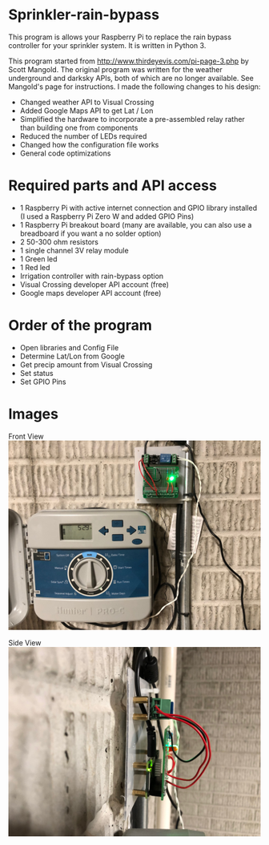 # Sprinkler-rain-bypass
This program is allows your Raspberry Pi to replace the rain bypass controller for your sprinkler system. It is written in Python 3.

This program started from http://www.thirdeyevis.com/pi-page-3.php by Scott Mangold. The original program was written for the weather underground and darksky APIs, both of which are no longer available. See Mangold's page for instructions. I made the following changes to his design:
- Changed weather API to Visual Crossing
- Added Google Maps API to get Lat / Lon
- Simplified the hardware to incorporate a pre-assembled relay rather than building one from components
- Reduced the number of LEDs required
- Changed how the configuration file works
- General code optimizations

# Required parts and API access
- 1 Raspberry Pi with active internet connection and GPIO library installed (I used a Raspberry Pi Zero W and added GPIO Pins)
- 1 Raspberry Pi breakout board (many are available, you can also use a breadboard if you want a no solder option)
- 2 50-300 ohm resistors
- 1 single channel 3V relay module
- 1 Green led
- 1 Red led
- Irrigation controller with rain-bypass option
- Visual Crossing developer API account (free)
- Google maps developer API account (free)

# Order of the program
- Open libraries and Config File
- Determine Lat/Lon from Google
- Get precip amount from Visual Crossing
- Set status
- Set GPIO Pins

# Images
Front View
![Picture1](IMG_0123.JPG)


Side View
![Picture1](IMG_0124.JPG)
